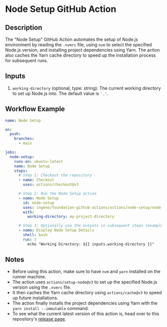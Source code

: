 # Node Setup GitHub Action

## Description

The "Node Setup" GitHub Action automates the setup of Node.js environment by reading the `.nvmrc` file, using `nvm` to select the specified Node.js version, and installing project dependencies using Yarn. The action also caches the Yarn cache directory to speed up the installation process for subsequent runs.

## Inputs

1. `working-directory` (optional, type: string): The current working directory to set up Node.js into. The default value is `'.'`.

## Workflow Example

```yaml
name: Node Setup

on:
  push:
    branches:
      - main

jobs:
  node-setup:
    runs-on: ubuntu-latest
    name: Node Setup
    steps:
      # Step 1: Checkout the repository
      - name: Checkout
        uses: actions/checkout@v3

      # Step 2: Run the Node Setup action
      - name: Node Setup
        id: node-setup
        uses: ingeno/foundation-github-actions/actions/node-setup/node-setup@<latest>
        with:
          working-directory: my-project-directory

      # Step 3: Optionally use the outputs in subsequent steps (example)
      - name: Display Node Setup Details
        shell: bash
        run: |
          echo "Working Directory: ${{ inputs.working-directory }}"
```

## Notes

- Before using this action, make sure to have `nvm` and `yarn` installed on the runner machine.
- The action uses `actions/setup-node@v3` to set up the specified Node.js version using the `.nvmrc` file.
- It then caches the Yarn cache directory using `actions/cache@v3` to speed up future installations.
- The action finally installs the project dependencies using Yarn with the `yarn install --immutable` command.
- To see what the current latest version of this action is, head over to this repository's [release page](https://github.com/ingeno/foundation-github-actions/releases).

